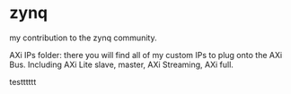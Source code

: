 zynq
====

my contribution to the zynq community.

AXi IPs folder: there you will find all of my custom IPs to plug onto the AXi Bus.
Including AXi Lite slave, master, AXi Streaming, AXi full.

testttttt

